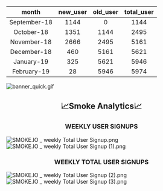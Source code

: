 |<center>month</center>|<center>new_user</center>|<center>old_user</center>|<center>total_user</center>| 
|:------:|:-----------------------:|:--------:|:--------:| 
|<center>September-18</center>|<center>1144</center>|<center>0</center>|<center>1144</center>| 
|<center>October-18</center>|<center>1351</center>|<center>1144</center>|<center>2495</center>| 
|<center>November-18</center>|<center>2666</center>|<center>2495</center>|<center>5161</center>| 
|<center>December-18</center>|<center>460</center>|<center>5161</center>|<center>5621</center>| 
|<center>January-19</center>|<center>325</center>|<center>5621</center>|<center>5946</center>| 
|<center>February-19</center>|<center>28</center>|<center>5946</center>|<center>5974</center>| 
![banner_quick.gif](https://smoke.io/imageupload_data/e0932998e0bf056d7ec221c311b507c8f59ea75d)

## <center>📈Smoke Analytics📈 </center>
### <center>WEEKLY USER SIGNUPS </center>

![SMOKE.IO _ weekly Total User Signup.png](https://smoke.io/imageupload_data/ec89fcee4d51aede00d3ef1e04fba89431fb3d44)
![SMOKE.IO _ weekly Total User Signup (1).png](https://smoke.io/imageupload_data/6bd349c0d870fb4150cf6d111686bfb557b498db)

### <center>WEEKLY TOTAL USER SIGNUPS </center>
![SMOKE.IO _ weekly Total User Signup (2).png](https://smoke.io/imageupload_data/26e2fa9b8e260ecf119a3ebc5d6f60ae4c850019)
![SMOKE.IO _ weekly Total User Signup (3).png](https://smoke.io/imageupload_data/ec79fd3e9b4253ec63b1ebe1fec13511ea41438b)

